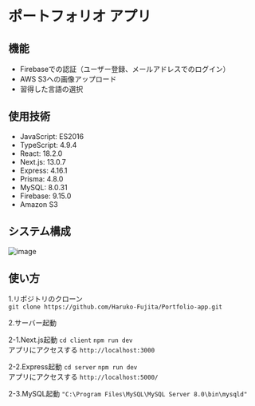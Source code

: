 # ポートフォリオ アプリ
<!-- "hoge"が何かを簡潔に紹介する -->

<!-- DEMO
"hoge"の魅力が直感的に伝わる画像を張る -->

<!-- Features
"hoge"のセールスポイントや差別化などを説明する -->

## 機能
- Firebaseでの認証（ユーザー登録、メールアドレスでのログイン）
- AWS S3への画像アップロード
- 習得した言語の選択
  
## 使用技術
- JavaScript: ES2016
- TypeScript: 4.9.4
- React: 18.2.0
- Next.js: 13.0.7
- Express: 4.16.1
- Prisma: 4.8.0
- MySQL: 8.0.31
- Firebase: 9.15.0
- Amazon S3
  
## システム構成
![image](https://user-images.githubusercontent.com/94355319/221757777-90900dca-5d9e-4a13-8021-b0695dd4aa78.png)

<!-- Usage
DEMO の実行方法など、"hoge"の基本的な使い方を説明する -->
  
## 使い方
1.リポジトリのクローン  
```git clone https://github.com/Haruko-Fujita/Portfolio-app.git```  
  
2.サーバー起動
  
2-1.Next.js起動  ```cd client``` ```npm run dev```    
アプリにアクセスする  ```http://localhost:3000```  
  
2-2.Express起動  ```cd server``` ```npm run dev```  
アプリにアクセスする ```http://localhost:5000/```
  
2-3.MySQL起動
```"C:\Program Files\MySQL\MySQL Server 8.0\bin\mysqld"```  
  
<!-- 3.docker コマンドを入力
```docker-compose run -w /usr/src/app --rm frontend npm install```
```docker-compose up``` -->

<!-- vercelにデプロイする -->
